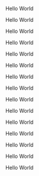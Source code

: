 Hello World

Hello World

Hello World

Hello World

Hello World

Hello World

Hello World

Hello World

Hello World

Hello World

Hello World

Hello World

Hello World

Hello World

Hello World

